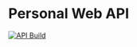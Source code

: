 # Personal Web API

[![API Build](https://github.com/niomwungeri-fabrice/personal-website/actions/workflows/api-build.yml/badge.svg)](https://github.com/niomwungeri-fabrice/personal-website/actions/workflows/api-build.yml)